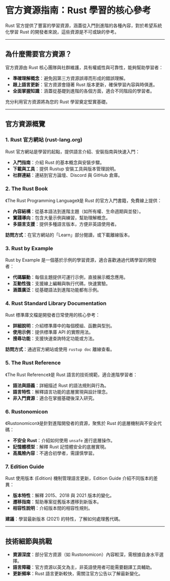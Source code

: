 # 官方資源指南：Rust 學習的核心參考

Rust 官方提供了豐富的學習資源，涵蓋從入門到進階的各種內容，對於希望系統化學習 Rust 的開發者來說，這些資源是不可或缺的參考。

---

## 為什麼需要官方資源？

官方資源由 Rust 核心團隊與社群維護，具有權威性與可靠性，能夠幫助學習者：

- **準確理解概念**：避免因第三方資源誤導而形成的錯誤理解。
- **跟上語言更新**：官方資源會隨著 Rust 版本更新，確保學習內容與時俱進。
- **全面掌握知識**：涵蓋從基礎到進階的各個方面，適合不同階段的學習者。

充分利用官方資源將為您的 Rust 學習奠定堅實基礎。

---

## 官方資源概覽

### 1. Rust 官方網站 (rust-lang.org)

Rust 官方網站是學習的起點，提供語言介紹、安裝指南與快速入門：

- **入門指南**：介紹 Rust 的基本概念與安裝步驟。
- **下載與工具**：提供 Rustup 安裝工具與版本管理說明。
- **社群連結**：連結到官方論壇、Discord 與 GitHub 倉庫。


### 2. The Rust Book

《The Rust Programming Language》是 Rust 的官方入門書籍，免費線上提供：

- **內容結構**：從基本語法到進階主題（如所有權、生命週期與並發）。
- **實踐導向**：包含大量示例與練習，幫助理解概念。
- **多語言支援**：提供多種語言版本，方便非英語使用者。

**訪問方式**：在官方網站的「Learn」部分閱讀，或下載離線版本。

### 3. Rust by Example

Rust by Example 是一個基於示例的學習資源，適合喜歡通過代碼學習的開發者：

- **代碼驅動**：每個主題提供可運行示例，直接展示概念應用。
- **互動性強**：支援線上編輯與執行代碼，快速實驗。
- **涵蓋廣泛**：從基礎語法到進階功能都有示例。


### 4. Rust Standard Library Documentation

Rust 標準庫文檔是開發者日常使用的核心參考：

- **詳細說明**：介紹標準庫中的每個模組、函數與型別。
- **使用示例**：提供標準庫 API 的實際用法。
- **搜尋功能**：支援快速查詢特定功能或方法。

**訪問方式**：通過官方網站或使用 `rustup doc` 離線查看。

### 5. The Rust Reference

《The Rust Reference》是 Rust 語言的技術規範，適合進階學習者：

- **語法與語義**：詳細描述 Rust 的語法規則與行為。
- **語言特性**：解釋語言功能的底層實現與設計理念。
- **非入門資源**：適合在掌握基礎後深入研究。


### 6. Rustonomicon

《Rustonomicon》是針對進階開發者的資源，聚焦於 Rust 的底層機制與不安全代碼：

- **不安全 Rust**：介紹如何使用 `unsafe` 進行底層操作。
- **記憶體模型**：解釋 Rust 記憶體安全的底層實現。
- **高風險內容**：不適合初學者，需謹慎學習。


### 7. Edition Guide

Rust 使用版本 (Edition) 機制管理語言更新，Edition Guide 介紹不同版本的差異：

- **版本特性**：解釋 2015、2018 與 2021 版本的變化。
- **遷移指南**：幫助專案從舊版本遷移到新版本。
- **相容性說明**：介紹版本間的相容性規則。


**建議**：學習最新版本 (2021) 的特性，了解如何處理舊代碼。

---

## 技術細節與挑戰

- **資源深度**：部分官方資源（如 Rustonomicon）內容較深，需根據自身水平選擇。
- **語言障礙**：官方資源以英文為主，非英語使用者可能需要翻譯工具輔助。
- **更新頻率**：Rust 語言更新較快，需關注官方公告以了解最新變化。

